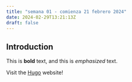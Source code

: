 ```yaml
---
title: "semana 01 - comienza 21 febrero 2024"
date: 2024-02-29T13:21:13Z
draft: false
---
```


## Introduction

This is **bold** text, and this is *emphasized* text.

Visit the [Hugo](https://gohugo.io) website!